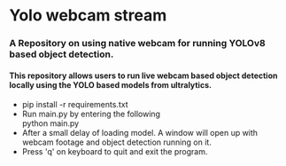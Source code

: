 # Yolo webcam stream
### A Repository on using native webcam for running YOLOv8 based object detection.
#### This repository allows users to run live webcam based object detection locally using the YOLO based models from ultralytics.
- pip install -r requirements.txt
- Run main.py by entering the following <br> python main.py
- After a small delay of loading model. A window will open up with webcam footage and object detection running on it.
- Press 'q' on keyboard to quit and exit the program.
